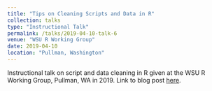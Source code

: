 ```yaml
---
title: "Tips on Cleaning Scripts and Data in R"
collection: talks
type: "Instructional Talk"
permalink: /talks/2019-04-10-talk-6
venue: "WSU R Working Group"
date: 2019-04-10
location: "Pullman, Washington"
---
```


Instructional talk on script and data cleaning in R given at the WSU R Working Group, Pullman, WA in 2019. Link to blog post [here](https://cougrstats.wordpress.com/2019/04/10/cleaning-messy-scripts-and-data/).
